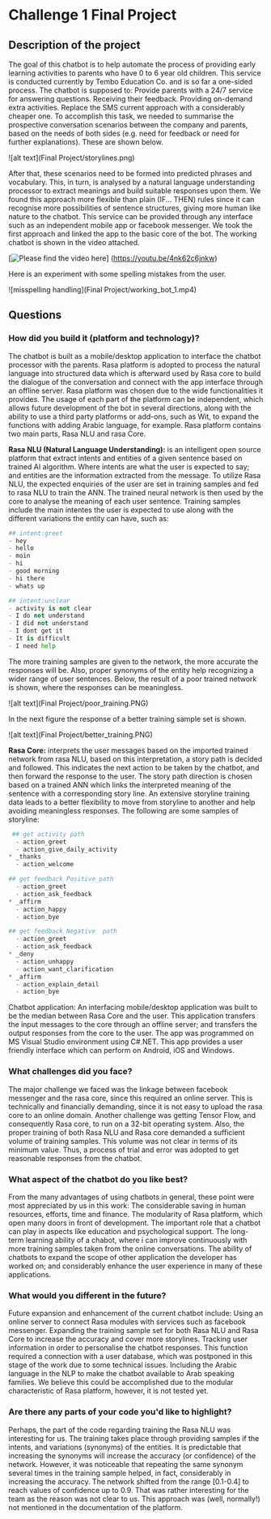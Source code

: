 # Challenge 1 Final Project

## Description of the project

The goal of this chatbot is to help automate the process of providing early learning activities to parents who have 0 to 6 year old children. This service is conducted currently by Tembo Education Co. and is so far a one-sided process. The chatbot is supposed to:
Provide parents with a 24/7 service for answering questions.
Receiving their feedback.
Providing on-demand extra activities.
Replace the SMS current approach with a considerably cheaper one.
To accomplish this task, we needed  to summarise the prospective conversation scenarios between the company and parents, based on the needs of both sides (e.g. need for feedback or need for further explanations). These are shown below.


![alt text](Final Project/storylines.png)



After that, these scenarios need to be formed into predicted phrases and vocabulary. This, in turn, is analysed by a natural language understanding processor to extract meanings and build suitable responses upon them. We found this approach more flexible than plain (IF... THEN) rules since it can recognise more possibilities of sentence structures, giving more human like nature to the chatbot.
This service can be provided through any interface such as an independent mobile app or facebook messenger. We took the first approach and linked the app to the basic core of the bot. The working chatbot is shown in the video attached.

[![Please find the video here](https://img.youtube.com/vi/4nk62c6jnkw/0.jpg)]
(https://youtu.be/4nk62c6jnkw)

Here is an experiment with some spelling mistakes from the user.

![misspelling handling](Final Project/working_bot_1.mp4)


## Questions

### How did you build it (platform and technology)?

The chatbot is built as a mobile/desktop application to interface the chatbot processor with the parents. Rasa platform is adopted to process the natural language into structured data which is afterward used by Rasa core to build the dialogue of the conversation and connect with the app interface through an offline server.
Rasa platform was chosen due to the wide functionalities it provides. The usage of each part of the platform can be independent, which allows future development of the bot in several directions, along with the ability to use a third party platforms or add-ons, such as Wit, to expand the functions with adding Arabic language, for example.
Rasa platform contains two main parts, Rasa NLU and rasa Core.

**Rasa NLU (Natural Language Understanding):** is an intelligent open source platform that extract intents and entities of a given sentence based on trained AI algorithm. Where intents are what the user is expected  to say; and entities  are the information extracted from the message. 
To utilize Rasa NLU, the expected enquiries of the user are set in training samples and fed to rasa NLU to train the ANN. The trained neural network is then used by the core to analyse the meaning of each user sentence. Training samples include the main intentes the user is expected to use along with the different variations the entity can have, such as:

```python
## intent:greet
- hey
- hello
- moin
- hi
- good morning
- hi there
- whats up

## intent:unclear
- activity is not clear
- I do not understand
- I did not understand
- I dont get it
- It is difficult
- I need help
```
The more training samples are given to the network, the more accurate the responses will be. Also, proper synonyms of the entity help recognizing a wider range of user sentences. Below, the result of a poor trained network is shown, where the responses can be meaningless.


![alt text](Final Project/poor_training.PNG)


In the next figure the response of a better training sample set is shown.


![alt text](Final Project/better_training.PNG)



**Rasa Core:** interprets the user messages based on the imported trained network from rasa NLU, based on this  interpretation, a story path is decided and followed. This indicates the next action to be taken by the chatbot, and then forward the response to the user. The story path direction is chosen based on a trained ANN which links the interpreted meaning of the sentence with a corresponding story line. An extensive storyline training data leads to a better flexibility to move from storyline to another and help avoiding meaningless responses. The following are some samples of storyline:

```python
 ## get activity path            
  - action_greet
  - action_give_daily_activity
* _thanks            
  - action_welcome

## get feedback Positive path             
  - action_greet
  - action_ask_feedback          
* _affirm
  - action_happy
  - action_bye

## get feedback Negative  path             
  - action_greet
  - action_ask_feedback          
* _deny
  - action_unhappy
  - action_want_clarification
* _affirm
  - action_explain_detail
  - action_bye
```

Chatbot application: An interfacing mobile/desktop application was built to be the median between Rasa Core and the user.  This application transfers the input messages to the core through an offline server; and transfers the output responses from the core to the user. 
The app was programmed on MS Visual Studio environment using C#.NET. This app provides a user friendly interface which can perform on Android, iOS and Windows. 

### What challenges did you face?
The major challenge we faced was the linkage between facebook messenger and the rasa core, since this required an online server. This is technically and financially demanding, since it is not easy to upload the rasa core to an online domain.
Another challenge was getting Tensor Flow, and consequently Rasa core, to run on a 32-bit operating system.
Also, the proper training of both Rasa NLU and Rasa core demanded a sufficient volume of training samples. This volume was not clear in terms of its minimum value. Thus, a process of trial and error was adopted to get reasonable responses from the chatbot.

### What aspect of the chatbot do you like best? 
From the many advantages of using chatbots in general, these point were most appreciated by us in this work:
The considerable saving in human resources, efforts, time and finance.
The modularity of Rasa platform, which open many doors in front of development.
The important role that a chatbot can play in aspects like education and psychological support.
The long-term learning ability of a chabot, where i can improve continuously with more training samples taken from the online conversations.
The ability of chatbots to expand the scope of other application the developer has worked on; and considerably enhance the user experience in many of these applications.

### What would you different in the future? 
Future expansion and enhancement of the current chatbot include:
Using an online server to connect Rasa modules with services such as facebook messenger.
Expanding the training sample set for both Rasa NLU and Rasa Core to increase the accuracy and cover more storylines.
Tracking user information in order to personalise the chatbot responses. This function required a connection with a user database, which was postponed in this stage of the work due to some technical issues.
Including the Arabic language in the NLP to make the chatbot available to Arab speaking families. We believe this could be accomplished due to the modular characteristic of Rasa platform, however, it is not tested yet.


### Are there any parts of your code you'd like to highlight?
Perhaps, the part of the code regarding training the Rasa NLU was interesting for us. The training takes place through providing samples if the intents, and variations (synonyms) of the entities. It is predictable that increasing the synonyms will increase the accuracy (or confidence) of the network. However, it was noticeable that repeating the same synonym several times in the training sample helped, in fact, considerably in increasing the accuracy. The network shifted from the range [0.1-0.4] to reach values of confidence up to 0.9. That was rather interesting for the team as the reason was not clear to us. This approach was (well, normally!) not mentioned in the documentation of the platform.
